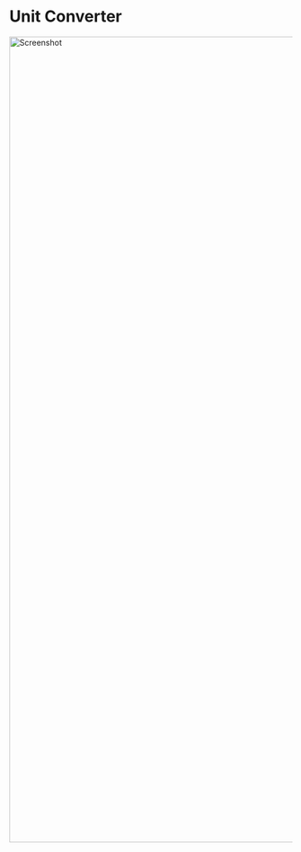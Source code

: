 # Unit Converter

<img width="1436" alt="Screenshot" src="https://user-images.githubusercontent.com/34161881/213738080-3ac7b20f-2a8a-4605-83ec-99d2eec81643.png">
